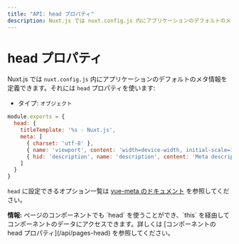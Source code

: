 ```yaml
---
title: "API: head プロパティ"
description: Nuxt.js では nuxt.config.js 内にアプリケーションのデフォルトのメタ情報を定義できます。
---
```


# head プロパティ

Nuxt.js では `nuxt.config.js` 内にアプリケーションのデフォルトのメタ情報を定義できます。それには `head` プロパティを使います:

- タイプ: `オブジェクト`

```js
module.exports = {
  head: {
    titleTemplate: '%s - Nuxt.js',
    meta: [
      { charset: 'utf-8' },
      { name: 'viewport', content: 'width=device-width, initial-scale=1' },
      { hid: 'description', name: 'description', content: 'Meta description' }
    ]
  }
}
```

`head` に設定できるオプション一覧は [vue-meta のドキュメント](https://github.com/declandewet/vue-meta#recognized-metainfo-properties) を参照してください。

<p class="Alert Alert--teal"><b>情報:</b> ページのコンポーネントでも `head` を使うことができ、`this` を経由してコンポーネントのデータにアクセスできます。詳しくは [コンポーネントの head プロパティ](/api/pages-head) を参照してください。</p>
